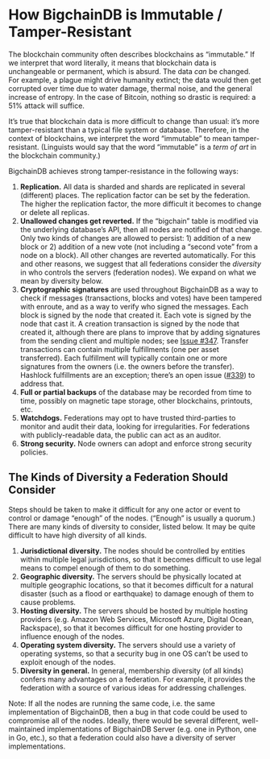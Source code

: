 # How BigchainDB is Immutable / Tamper-Resistant

The blockchain community often describes blockchains as “immutable.” If we interpret that word literally, it means that blockchain data is unchangeable or permanent, which is absurd. The data _can_ be changed. For example, a plague might drive humanity extinct; the data would then get corrupted over time due to water damage, thermal noise, and the general increase of entropy. In the case of Bitcoin, nothing so drastic is required: a 51% attack will suffice.

It’s true that blockchain data is more difficult to change than usual: it’s more tamper-resistant than a typical file system or database. Therefore, in the context of blockchains, we interpret the word “immutable” to mean tamper-resistant. (Linguists would say that the word “immutable” is a _term of art_ in the blockchain community.)

BigchainDB achieves strong tamper-resistance in the following ways:

1. **Replication.** All data is sharded and shards are replicated in several (different) places. The replication factor can be set by the federation. The higher the replication factor, the more difficult it becomes to change or delete all replicas.
2. **Unallowed changes get reverted.** If the “bigchain” table is modified via the underlying database’s API, then all nodes are notified of that change. Only two kinds of changes are allowed to persist: 1) addition of a new block or 2) addition of a new vote (not including a “second vote” from a node on a block). All other changes are reverted automatically. For this and other reasons, we suggest that all federations consider the _diversity_ in who controls the servers (federation nodes). We expand on what we mean by diversity below.
3. **Cryptographic signatures** are used throughout BigchainDB as a way to check if messages (transactions, blocks and votes) have been tampered with enroute, and as a way to verify who signed the messages. Each block is signed by the node that created it. Each vote is signed by the node that cast it. A creation transaction is signed by the node that created it, although there are plans to improve that by adding signatures from the sending client and multiple nodes; see [Issue #347](https://github.com/bigchaindb/bigchaindb/issues/347). Transfer transactions can contain multiple fulfillments (one per asset transferred). Each fulfillment will typically contain one or more signatures from the owners (i.e. the owners before the transfer). Hashlock fulfillments are an exception; there’s an open issue ([#339](https://github.com/bigchaindb/bigchaindb/issues/339)) to address that.
4. **Full or partial backups** of the database may be recorded from time to time, possibly on magnetic tape storage, other blockchains, printouts, etc.
5. **Watchdogs.** Federations may opt to have trusted third-parties to  monitor and audit their data, looking for irregularities. For federations with publicly-readable data, the public can act as an auditor.
6. **Strong security.** Node owners can adopt and enforce strong security policies.


## The Kinds of Diversity a Federation Should Consider

Steps should be taken to make it difficult for any one actor or event to control or damage “enough” of the nodes. (“Enough” is usually a quorum.) There are many kinds of diversity to consider, listed below. It may be quite difficult to have high diversity of all kinds.

1. **Jurisdictional diversity.** The nodes should be controlled by entities within multiple legal jurisdictions, so that it becomes difficult to use legal means to compel enough of them to do something.
2. **Geographic diversity.** The servers should be physically located at multiple geographic locations, so that it becomes difficult for a natural disaster (such as a flood or earthquake) to damage enough of them to cause problems.
3. **Hosting diversity.** The servers should be hosted by multiple hosting providers (e.g. Amazon Web Services, Microsoft Azure, Digital Ocean, Rackspace), so that it becomes difficult for one hosting provider to influence enough of the nodes.
4. **Operating system diversity.** The servers should use a variety of operating systems, so that a security bug in one OS can’t be used to exploit enough of the nodes.
5. **Diversity in general.** In general, membership diversity (of all kinds) confers many advantages on a federation. For example, it provides the federation with a source of various ideas for addressing challenges.

Note: If all the nodes are running the same code, i.e. the same implementation of BigchainDB, then a bug in that code could be used to compromise all of the nodes. Ideally, there would be several different, well-maintained implementations of BigchainDB Server (e.g. one in Python, one in Go, etc.), so that a federation could also have a diversity of server implementations.
